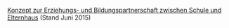 [Konzept zur Erziehungs- und Bildungspartnerschaft zwischen Schule und Elternhaus](https://lsg.musin.de/homepage/images/Konzept_erziehungspartnerschaft_LSG_v1.pdf) (Stand Juni 2015)
